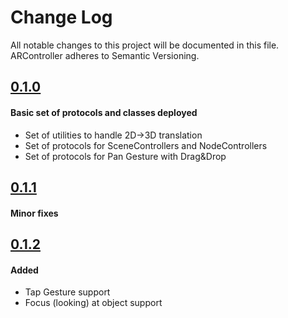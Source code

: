#  Change Log

All notable changes to this project will be documented in this file. ARController adheres to Semantic Versioning.



## [0.1.0](https://github.com/Michael-Vorontsov/ResultPromises/releases/tag/0.1.0)

#### Basic set of protocols and classes deployed
- Set of utilities to handle 2D->3D translation
- Set of protocols for SceneControllers and NodeControllers
- Set of protocols for Pan Gesture with Drag&Drop

## [0.1.1](https://github.com/Michael-Vorontsov/ResultPromises/releases/tag/0.1.1)

#### Minor fixes

## [0.1.2](https://github.com/Michael-Vorontsov/ResultPromises/releases/tag/0.1.2)

#### Added
- Tap Gesture support
- Focus (looking) at object support

